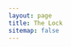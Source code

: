 ```yaml
---
layout: page
title: The Lock
sitemap: false
---
```


<script>
  const queryString = window.location.search;
  console.log(queryString);
</script>
